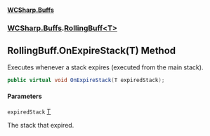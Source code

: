 #### [WCSharp.Buffs](index.md 'index')
### [WCSharp.Buffs](WCSharp.Buffs.md 'WCSharp.Buffs').[RollingBuff&lt;T&gt;](WCSharp.Buffs.RollingBuff_T_.md 'WCSharp.Buffs.RollingBuff<T>')

## RollingBuff<T>.OnExpireStack(T) Method

Executes whenever a stack expires (executed from the main stack).

```csharp
public virtual void OnExpireStack(T expiredStack);
```
#### Parameters

<a name='WCSharp.Buffs.RollingBuff_T_.OnExpireStack(T).expiredStack'></a>

`expiredStack` [T](WCSharp.Buffs.RollingBuff_T_.md#WCSharp.Buffs.RollingBuff_T_.T 'WCSharp.Buffs.RollingBuff<T>.T')

The stack that expired.